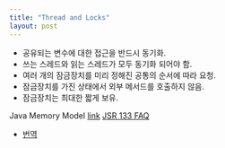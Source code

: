```yaml
---
title: "Thread and Locks"
layout: post
---
```



- 공유되는 변수에 대한 접근을 반드시 동기화.  
- 쓰는 스레드와 읽는 스레드가 모두 동기화 되어야 함.  
- 여러 개의 잠금장치를 미리 정해진 공통의 순서에 따라 요청.  
- 잠금장치를 가진 상태에서 외부 메서드를 호출하지 않음.  
- 잠금장치는 최대한 짧게 보유.  


Java Memory Model [link](http://www.cs.umd.edu/~pugh/java/memoryModel/)
[JSR 133 FAQ](https://www.cs.umd.edu/~pugh/java/memoryModel/jsr-133-faq.html) 
- [번역](https://medium.com/@qwefgh90/jsr-133-java-memory-model-faq-%EB%B2%88%EC%97%AD-128487aebc1e)
